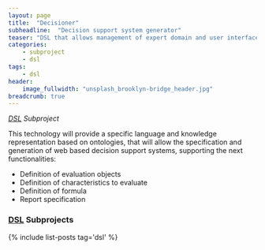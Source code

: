 ```yaml
---
layout: page
title:  "Decisioner"
subheadline:  "Decision support system generator"
teaser: "DSL that allows management of expert domain and user interfaces ontologies to generate web decision support systems."
categories:
    - subproject
    - dsl
tags:
    - dsl
header:
    image_fullwidth: "unsplash_brooklyn-bridge_header.jpg"
breadcrumb: true
---
```

*[DSL](/project/dsl) Subproject*

This technology will provide a specific language and knowledge representation based on ontologies, that will allow the specification and generation of web based decision support systems, supporting the next functionalities: 

* Definition of evaluation objects 
* Definition of characteristics to evaluate  
* Definition of formula 
* Report specification

### [DSL](/project/dsl) Subprojects

{% include list-posts tag='dsl' %}
